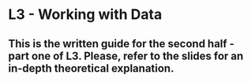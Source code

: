 # L3 - Working with Data

## This is the written guide for the second half - part one of L3. Please, refer to the slides for an in-depth theoretical explanation.

<!-- Backtick copypaste: `` -->